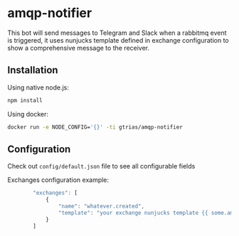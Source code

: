 # amqp-notifier

This bot will send messages to Telegram and Slack when a rabbitmq event is triggered, it uses
nunjucks template defined in exchange configuration to show a comprehensive message to the receiver.

## Installation

Using native node.js:

```bash
npm install
```

Using docker:

```bash
docker run -e NODE_CONFIG='{}' -ti gtrias/amqp-notifier
```

## Configuration

Check out `config/default.json` file to see all configurable fields


Exchanges configuration example:

```javascript
        "exchanges": [
            {
                "name": "whatever.created",
                "template": "your exchange nunjucks template {{ some.amqp.msg.field }}"
            }
        ]
```
